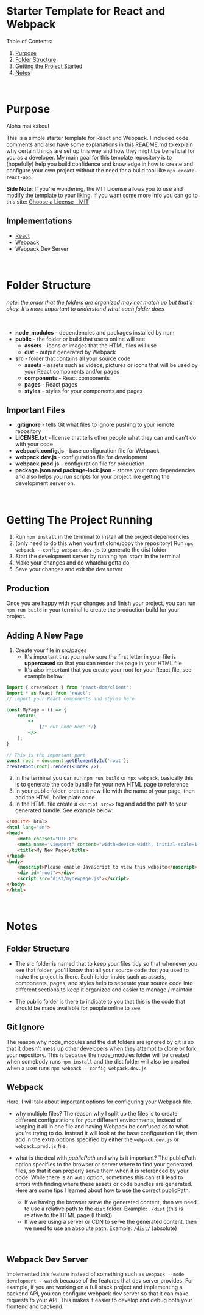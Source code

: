 # Starter Template for React and Webpack

Table of Contents:

1. [Purpose](#purpose)
2. [Folder Structure](#folder-structure)
3. [Getting the Project Started](#getting-the-project-running)
4. [Notes](#notes)

<br> 

# Purpose 

Aloha mai kākou! <br> 

This is a simple starter template for React and Webpack. I included code comments and also have some explanations in this README.md to explain why certain things are set up this way and how they might be beneficial for you as a developer. My main goal for this template repository is to (hopefully) help you build confidence and knowledge in how to create and configure your own project without the need for a build tool like `npx create-react-app`. 

**Side Note**: If you're wondering, the MIT License allows you to use and modify the template to your liking. If you want some more info you can go to this site: [Choose a License - MIT](https://choosealicense.com/licenses/mit/) 


## Implementations

- [React](https://react.dev/reference/react) 
- [Webpack](https://webpack.js.org/guides/) 
- Webpack Dev Server

<br> 

# Folder Structure

*note: the order that the folders are organized may not match up but that's okay. It's more important to understand what each folder does*

<br> 

- **node_modules** - dependencies and packages installed by npm
- **public** - the folder or build that users online will see
    - **assets** - icons or images that the HTML files will use
    - **dist** - output generated by Webpack
- **src** - folder that contains all your source code
    - **assets** - assets such as videos, pictures or icons that will be used by your React components and/or pages
    - **components** - React components
    - **pages** - React pages
    - **styles** - styles for your components and pages


## Important Files

- **.gitignore** - tells Git what files to ignore pushing to your remote repository
- **LICENSE.txt** - license that tells other people what they can and can't do with your code
- **webpack.config.js** - base configuration file for Webpack
- **webpack.dev.js** - configuration file for development
- **webpack.prod.js** - configuration file for production
- **package.json and package-lock.json** - stores your npm dependencies and also helps you run scripts for your project like getting the development server on. 


<br>

# Getting The Project Running

1. Run `npm install` in the terminal to install all the project dependencies
2. (only need to do this when you first clone/copy the repository) Run `npx webpack --config webpack.dev.js` to generate the dist folder 
3. Start the development server by running `npm start` in the terminal
4. Make your changes and do whatchu gotta do
5. Save your changes and exit the dev server


## Production

Once you are happy with your changes and finish your project, you can run `npm run build` in your terminal to create the production build for your project. 


## Adding A New Page

1. Create your file in src/pages
    - It's important that you make sure the first letter in your file is **uppercased** so that you can render the page in your HTML file
    - It's also important that you create your root for your React file, see example below: 

```jsx
import { createRoot } from 'react-dom/client';
import * as React from 'react';
// import your React components and styles here

const MyPage = () => {
    return(
        <>
            {/* Put Code Here */}
        </>
    );
}

// This is the important part
const root = document.getElementById('root');
createRoot(root).render(<Index />);
```


2. In the terminal you can run `npm run build` or `npx webpack`, basically this is to generate the code bundle for your new HTML page to reference
3. In your public folder, create a new file with the name of your page, then add the HTML boiler plate code
4. In the HTML file create a `<script src=>` tag and add the path to your generated bundle. See example below: 

```html
<!DOCTYPE html>
<html lang="en">
<head>
    <meta charset="UTF-8">
    <meta name="viewport" content="width=device-width, initial-scale=1.0">
    <title>My New Page</title>
</head>
<body> 
    <noscript>Please enable JavaScript to view this website</noscript>
    <div id="root"></div>
    <script src="dist/mynewpage.js"></script>
</body> 
</html>
```

<br>

# Notes

## Folder Structure

- The src folder is named that to keep your files tidy so that whenever you see that folder, you'll know that all your source code that you used to make the project is there. Each folder inside such as assets, components, pages, and styles help to seperate your source code into different sections to keep it organized and easier to manage / maintain

- The public folder is there to indicate to you that this is the code that should be made available for people online to see. 


## Git Ignore

The reason why node_modules and the dist folders are ignored by git is so that it doesn't mess up other developers when they attempt to clone or fork your repository. This is because the node_modules folder will be created when somebody runs `npm install` and the dist folder will also be created when a user runs `npx webpack --config webpack.dev.js`


## Webpack

Here, I will talk about important options for configuring your Webpack file. 

- why multiple files? The reason why I split up the files is to create different configurations for your different environments, instead of keeping it all in one file and having Webpack be confused as to what you're trying to do. Instead it will look at the base configuration file, then add in the extra options specified by either the `webpack.dev.js` or `webpack.prod.js` file. 

- what is the deal with *publicPath* and why is it important? The publicPath option specifies to the browser or server where to find your generated files, so that it can properly serve them when it is referenced by your code. While there is an `auto` option, sometimes this can still lead to errors with finding where these assets or code bundles are generated. Here are some tips I learned about how to use the correct publicPath: 

    - If we having the browser serve the generated content, then we need to use a relative path to the `dist` folder. Example: `./dist` (this is relative to the HTML page (I think))
    - If we are using a server or CDN to serve the generated content, then we need to use an absolute path. Example: `/dist/` (absolute)

<br> 

## Webpack Dev Server

Implemented this feature instead of something such as `webpack --mode development --watch` because of the features that dev server provides. For example, if you are working on a full stack project and implementing a backend API, you can configure webpack dev server so that it can make requests to your API. This makes it easier to develop and debug both your frontend and backend. 
